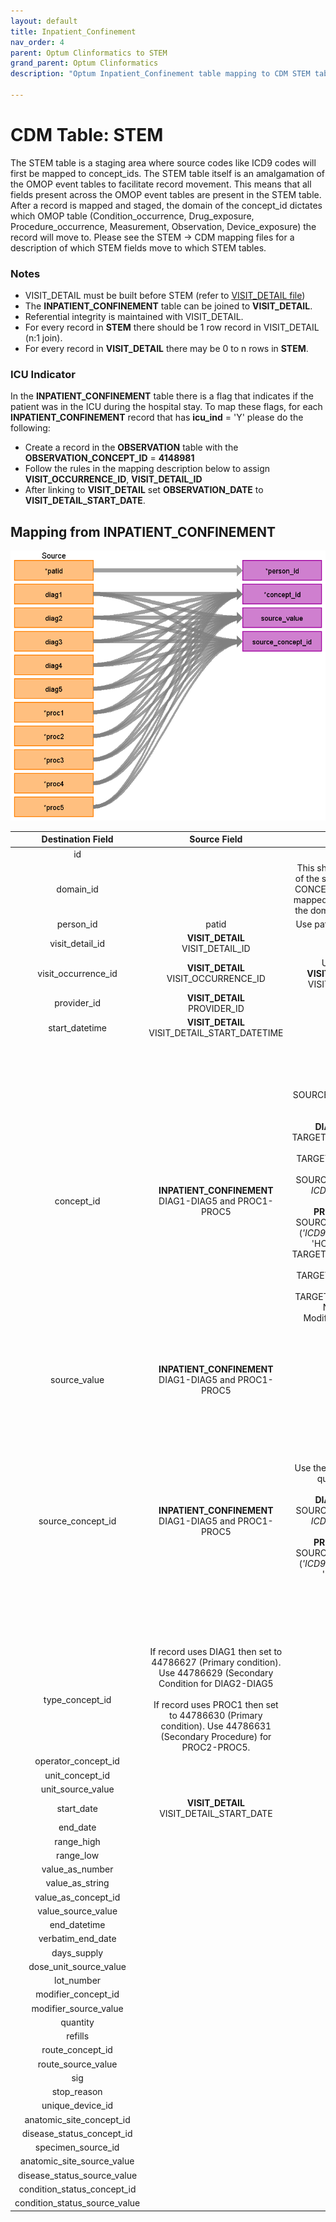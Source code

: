 ```yaml
---
layout: default
title: Inpatient_Confinement
nav_order: 4
parent: Optum Clinformatics to STEM
grand_parent: Optum Clinformatics
description: "Optum Inpatient_Confinement table mapping to CDM STEM table"

---
```


# CDM Table: STEM 

The STEM table is a staging area where source codes like ICD9 codes will first be mapped to concept_ids. The STEM table itself is an amalgamation of the OMOP event tables to facilitate record movement. This means that all fields present across the OMOP event tables are present in the STEM table. After a record is mapped and staged, the domain of the concept_id dictates which OMOP table (Condition_occurrence, Drug_exposure, Procedure_occurrence, Measurement, Observation, Device_exposure) the record will move to. Please see the STEM -> CDM mapping files for a description of which STEM fields move to which STEM tables.

### **Notes**
- VISIT_DETAIL must be built before STEM (refer to [VISIT_DETAIL file](VISIT_DETAIL.md))
- The **INPATIENT_CONFINEMENT** table can be joined to **VISIT_DETAIL**. 
- Referential integrity is maintained with VISIT_DETAIL. 
- For every record in **STEM** there should be 1 row record in VISIT_DETAIL (n:1 join). 
- For every record in **VISIT_DETAIL** there may be 0 to n rows in **STEM**.

### **ICU Indicator**
In the **INPATIENT_CONFINEMENT** table there is a flag that indicates if the patient was in the ICU during the hospital stay. To map these flags, for each **INPATIENT_CONFINEMENT** record that has **icu_ind** = 'Y' please do the following:
- Create a record in the **OBSERVATION** table with the **OBSERVATION_CONCEPT_ID** = **4148981**
- Follow the rules in the mapping description below to assign **VISIT_OCCURRENCE_ID**, **VISIT_DETAIL_ID**
- After linking to **VISIT_DETAIL** set **OBSERVATION_DATE** to **VISIT_DETAIL_START_DATE**.


## **Mapping from INPATIENT_CONFINEMENT**

![](images/image19.png)

|**Destination Field**|**Source Field**|**Applied Rule**|**Comment**|
| :----: | :----: | :--------: | :------: |
| id |  |Autogenerate||
| domain_id ||This should be the domain_id of the standard concept in the CONCEPT_ID field. If a code is mapped to CONCEPT_ID 0, put the domain_id as Observation.||
| person_id | patid| Use patid to lookup Person_id ||
| visit_detail_id |**VISIT_DETAIL**<br>VISIT_DETAIL_ID|||
| visit_occurrence_id |**VISIT_DETAIL**<br>VISIT_OCCURRENCE_ID|Use the linking to **VISIT_DETAIL** to look up VISIT_OCCURRENCE_ID||
| provider_id |**VISIT_DETAIL**<br>PROVIDER_ID |||
| start_datetime |**VISIT_DETAIL** VISIT_DETAIL_START_DATETIME |||
| concept_id | **INPATIENT_CONFINEMENT** DIAG1-DIAG5 and PROC1-PROC5|Use the SOURCE_TO_STANDARD query with the filterS<br/><br/>**DIAG Filters** WHERE TARGET_STANDARD_CONCEPT = 'S' AND TARGET_INVALID_REASON IS NULL AND SOURCE_VOCABULARY_ID IN *ICD9CM* OR *ICD10CM* <br/><br/> **PROC Filters**  WHERE SOURCE_VOCABULARY_ID IN (*'ICD9Proc'* OR *'ICD10PCS'*, 'HCPCS','CPT4') AND TARGET_STANDARD_CONCEPT ='S' AND TARGET_INVALID_REASON IS NULL AND TARGET_CONCEPT_CLASS_ID NOT IN ('HCPCS Modifier','CPT4 Modifier')| **DIAG Filters** If ICD_FLAG = 9 then use 'ICD9CM', else if ICD_FLAG = 10 then use 'ICD10CM'<br><br>**Proc Filters** If ICD_FLAG = 9 then use 'ICD9Proc', else if ICD_FLAG = 10 then use 'ICD10PCS'<br> If a DIAG or PROC does not have a mapping set the concept_id to 0||
| source_value |**INPATIENT_CONFINEMENT** DIAG1-DIAG5 and PROC1-PROC5|||
| source_concept_id |**INPATIENT_CONFINEMENT** DIAG1-DIAG5 and PROC1-PROC5|Use the SOURCE_TO_SOURCE query with the filter<br/><br/> **DIAG Filters** WHERE SOURCE_VOCABULARY_ID IN *ICD9CM* OR *ICD10CM* <br/><br/> **PROC Filters**  WHERE SOURCE_VOCABULARY_ID IN (*'ICD9Proc'* OR *'ICD10PCS'*, 'HCPCS','CPT4') | **DIAG Filters** If ICD_FLAG = 9 then use 'ICD9CM', else if ICD_FLAG = 10 then use 'ICD10CM'<br><br>**Proc Filters** If ICD_FLAG = 9 then use 'ICD9Proc', else if ICD_FLAG = 10 then use 'ICD10PCS'|
| type_concept_id |If record uses DIAG1 then set to 44786627 (Primary condition). Use 44786629 (Secondary Condition for DIAG2-DIAG5<br><br>If record uses PROC1 then set to 44786630 (Primary condition). Use 44786631 (Secondary Procedure) for PROC2-PROC5. |||  
| operator_concept_id | |||
| unit_concept_id |  |||
| unit_source_value | |||
| start_date | **VISIT_DETAIL** VISIT_DETAIL_START_DATE||| 
| end_date |  |||
| range_high |  |||
| range_low | |||
| value_as_number | |||
| value_as_string | |||
| value_as_concept_id | |||
| value_source_value | |||
| end_datetime | |||
| verbatim_end_date |  |||
| days_supply | |||
| dose_unit_source_value | |||
| lot_number | |||
| modifier_concept_id |  |||
| modifier_source_value | |||
| quantity | |||
| refills | |||
| route_concept_id | |||
| route_source_value | |||
| sig |  |||
| stop_reason | |||
| unique_device_id | |||
| anatomic_site_concept_id | |||
| disease_status_concept_id |  |||
| specimen_source_id ||||
| anatomic_site_source_value | |||
| disease_status_source_value | |||
| condition_status_concept_id | |||
| condition_status_source_value | |||